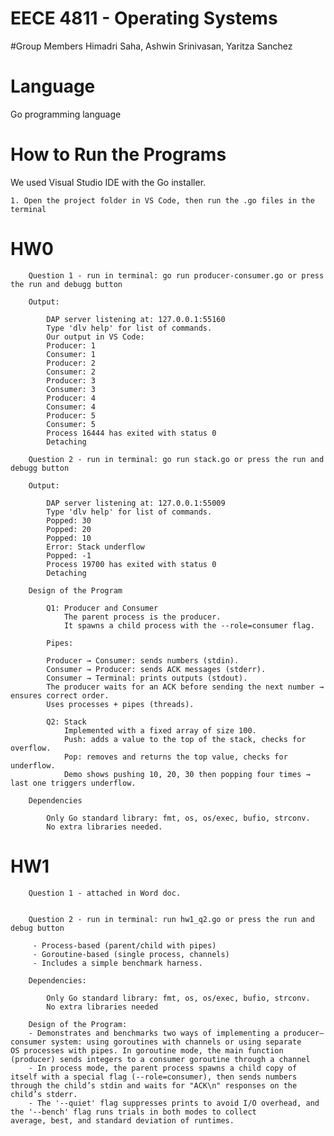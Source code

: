 # EECE 4811 - Operating Systems

#Group Members
Himadri Saha, Ashwin Srinivasan, Yaritza Sanchez

# Language
Go programming language

# How to Run the Programs

We used Visual Studio IDE with the Go installer.

    1. Open the project folder in VS Code, then run the .go files in the terminal
        
# HW0
        Question 1 - run in terminal: go run producer-consumer.go or press the run and debugg button

        Output:

            DAP server listening at: 127.0.0.1:55160
            Type 'dlv help' for list of commands.
            Our output in VS Code:
            Producer: 1
            Consumer: 1
            Producer: 2
            Consumer: 2
            Producer: 3
            Consumer: 3
            Producer: 4
            Consumer: 4
            Producer: 5
            Consumer: 5
            Process 16444 has exited with status 0
            Detaching

        Question 2 - run in terminal: go run stack.go or press the run and debugg button

        Output:
                
            DAP server listening at: 127.0.0.1:55009
            Type 'dlv help' for list of commands.
            Popped: 30
            Popped: 20
            Popped: 10
            Error: Stack underflow
            Popped: -1
            Process 19700 has exited with status 0
            Detaching

        Design of the Program
    
            Q1: Producer and Consumer
                The parent process is the producer. 
                It spawns a child process with the --role=consumer flag.

            Pipes:

            Producer → Consumer: sends numbers (stdin).
            Consumer → Producer: sends ACK messages (stderr).
            Consumer → Terminal: prints outputs (stdout).
            The producer waits for an ACK before sending the next number → ensures correct order.
            Uses processes + pipes (threads).

            Q2: Stack
                Implemented with a fixed array of size 100.
                Push: adds a value to the top of the stack, checks for overflow.
                Pop: removes and returns the top value, checks for underflow.
                Demo shows pushing 10, 20, 30 then popping four times → last one triggers underflow.

        Dependencies

            Only Go standard library: fmt, os, os/exec, bufio, strconv.
            No extra libraries needed.

# HW1
        Question 1 - attached in Word doc.
        
        
        Question 2 - run in terminal: run hw1_q2.go or press the run and debug button

         - Process-based (parent/child with pipes)
         - Goroutine-based (single process, channels)
         - Includes a simple benchmark harness.
         
        Dependencies:

            Only Go standard library: fmt, os, os/exec, bufio, strconv.
            No extra libraries needed

        Design of the Program:
        - Demonstrates and benchmarks two ways of implementing a producer–consumer system: using goroutines with channels or using separate            OS processes with pipes. In goroutine mode, the main function (producer) sends integers to a consumer goroutine through a channel
        - In process mode, the parent process spawns a child copy of itself with a special flag (--role=consumer), then sends numbers                  through the child’s stdin and waits for "ACK\n" responses on the child’s stderr. 
        - The '--quiet' flag suppresses prints to avoid I/O overhead, and the '--bench' flag runs trials in both modes to collect                      average, best, and standard deviation of runtimes.
        
